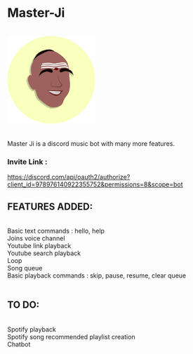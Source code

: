 
# Master-Ji 
<br /><img src="MasterJi.png" width="200"> <br />
<br /><br />Master Ji is a discord music bot with many more features. <br />
### Invite Link : 
https://discord.com/api/oauth2/authorize?client_id=978976140922355752&permissions=8&scope=bot <br />
## FEATURES ADDED: <br />
  <br />Basic text commands : hello, help <br />
  Joins voice channel <br />
  Youtube link playback <br />
  Youtube search playback <br />
  Loop <br />
  Song queue <br />
  Basic playback commands : skip, pause, resume, clear queue <br /> <br />
## TO DO: <br /> 
  <br />Spotify playback <br />
  Spotify song recommended playlist creation <br />
  Chatbot <br />
  
  
